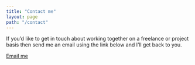 ```yaml
---
title: "Contact me"
layout: page
path: "/contact"
---
```


<div class="lh-copy relative w-100 w-50-m w-75-l">
<div class="measure-wide">
If you’d like to get in touch about working together on a freelance or project basis then send me an email using the link below and I’ll get back to you.

<a class="f4 fw4 mt3 link dim ph3 pv2 mb2 dib orange ba bw1 w5 tc" href='ma&#105;lt&#111;&#58;&#104;e&#108;lo&#64;&#114;ebeccag&#37;6&#70;ss&#46;&#99;&#111;&#46;&#37;75k'>Email me</a>

</div>
</div>
